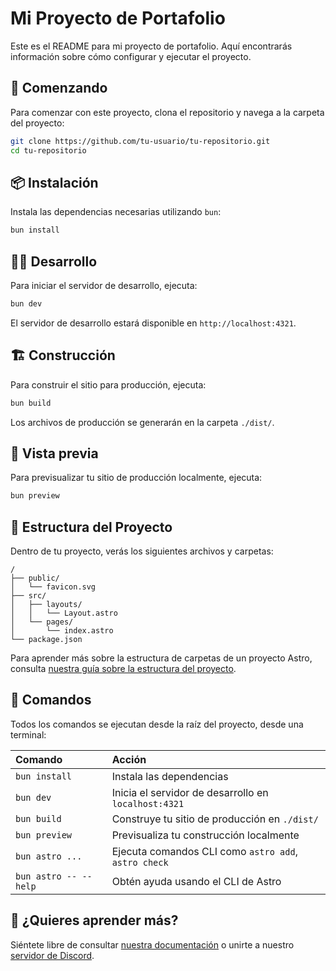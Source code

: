 # Mi Proyecto de Portafolio

Este es el README para mi proyecto de portafolio. Aquí encontrarás información sobre cómo configurar y ejecutar el proyecto.

## 🚀 Comenzando

Para comenzar con este proyecto, clona el repositorio y navega a la carpeta del proyecto:

```sh
git clone https://github.com/tu-usuario/tu-repositorio.git
cd tu-repositorio
```

## 📦 Instalación

Instala las dependencias necesarias utilizando `bun`:

```sh
bun install
```

## 🧑‍💻 Desarrollo

Para iniciar el servidor de desarrollo, ejecuta:

```sh
bun dev
```

El servidor de desarrollo estará disponible en `http://localhost:4321`.

## 🏗️ Construcción

Para construir el sitio para producción, ejecuta:

```sh
bun build
```

Los archivos de producción se generarán en la carpeta `./dist/`.

## 👀 Vista previa

Para previsualizar tu sitio de producción localmente, ejecuta:

```sh
bun preview
```

## 📂 Estructura del Proyecto

Dentro de tu proyecto, verás los siguientes archivos y carpetas:

```text
/
├── public/
│   └── favicon.svg
├── src/
│   ├── layouts/
│   │   └── Layout.astro
│   └── pages/
│       └── index.astro
└── package.json
```

Para aprender más sobre la estructura de carpetas de un proyecto Astro, consulta [nuestra guía sobre la estructura del proyecto](https://docs.astro.build/en/basics/project-structure/).

## 🧞 Comandos

Todos los comandos se ejecutan desde la raíz del proyecto, desde una terminal:

| Comando                   | Acción                                           |
| :------------------------ | :----------------------------------------------- |
| `bun install`             | Instala las dependencias                         |
| `bun dev`                 | Inicia el servidor de desarrollo en `localhost:4321` |
| `bun build`               | Construye tu sitio de producción en `./dist/`    |
| `bun preview`             | Previsualiza tu construcción localmente          |
| `bun astro ...`           | Ejecuta comandos CLI como `astro add`, `astro check` |
| `bun astro -- --help`     | Obtén ayuda usando el CLI de Astro               |

## 👀 ¿Quieres aprender más?

Siéntete libre de consultar [nuestra documentación](https://docs.astro.build) o unirte a nuestro [servidor de Discord](https://astro.build/chat).
